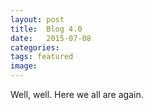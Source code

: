 ```yaml
---
layout: post
title:  Blog 4.0
date:   2015-07-08
categories: 
tags: featured
image: 
---
```


Well, well. Here we all are again.
